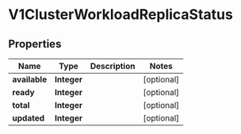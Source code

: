 # V1ClusterWorkloadReplicaStatus

## Properties
Name | Type | Description | Notes
------------ | ------------- | ------------- | -------------
**available** | **Integer** |  |  [optional]
**ready** | **Integer** |  |  [optional]
**total** | **Integer** |  |  [optional]
**updated** | **Integer** |  |  [optional]
